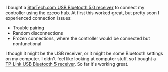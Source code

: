 I bought a [StarTech.com USB Bluetooth 5.0 receiver](https://www.amazon.com/dp/B0B2737HPS?ref=ppx_pop_dt_b_product_details&th=1) to connect my controller using the ezcoo hub.
At first this worked great, but pretty soon I experienced connection issues:

- Trouble pairing
- Random disconnections
- Frozen connections, where the controller would be connected but nonfunctional

I though it might be the USB receiver, or it might be some Bluetooth settings on my computer.
I didn't feel like looking at computer stuff, so I bought a [TP-Link USB Bluetooth 5 receiver](https://www.amazon.com/dp/B09DMP6T22?ref=ppx_pop_dt_b_product_details&th=1).
So far it's working great.

